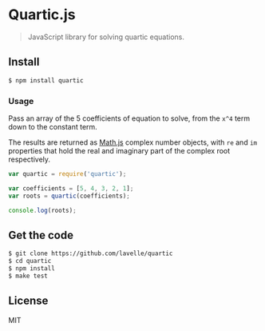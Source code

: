 # Quartic.js

> JavaScript library for solving quartic equations.

## Install

```bash
$ npm install quartic
```

### Usage

Pass an array of the 5 coefficients of equation to solve, from the `x^4` term down to the constant term.

The results are returned as [Math.js][mathjs] complex number objects, with `re` and `im` properties that hold the real and imaginary part of the complex root respectively.

```js
var quartic = require('quartic');

var coefficients = [5, 4, 3, 2, 1];
var roots = quartic(coefficients);

console.log(roots);
```

## Get the code

```bash
$ git clone https://github.com/lavelle/quartic
$ cd quartic
$ npm install
$ make test
```

## License

MIT

[mathjs]: http://mathjs.org/
